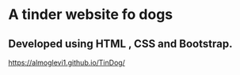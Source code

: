 # A tinder website fo dogs 
## Developed using HTML , CSS and Bootstrap.
https://almoglevi1.github.io/TinDog/
